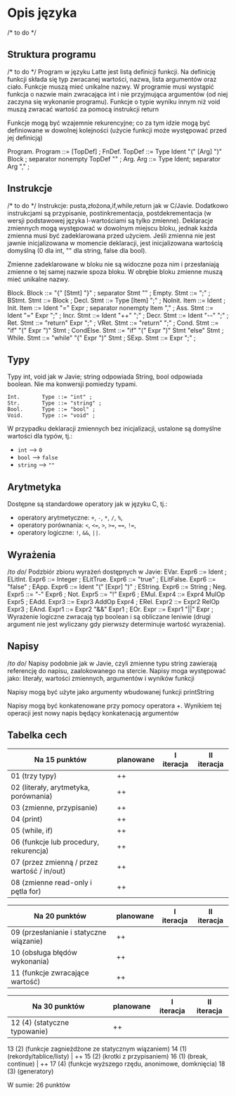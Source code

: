 # Opis języka
/* to do */

## Struktura programu
/* to do */
Program w języku Latte jest listą definicji funkcji. Na definicję funkcji składa się typ zwracanej wartości, nazwa, lista argumentów oraz ciało. Funkcje muszą mieć unikalne nazwy. W programie musi wystąpić funkcja o nazwie main zwracająca int i nie przyjmująca argumentów (od niej zaczyna się wykonanie programu). Funkcje o typie wyniku innym niż void muszą zwracać wartość za pomocą instrukcji return

Funkcje mogą być wzajemnie rekurencyjne; co za tym idzie mogą być definiowane w dowolnej kolejności (użycie funkcji może występować przed jej definicją)

Program.   Program ::= [TopDef] ;
FnDef.	   TopDef ::= Type Ident "(" [Arg] ")" Block ;
separator nonempty TopDef "" ;
Arg. 	   Arg ::= Type Ident;
separator  Arg "," ;

## Instrukcje
/* to do */
Instrukcje: pusta,złożona,if,while,return jak w C/Javie. Dodatkowo instrukcjami są przypisanie, postinkrementacja, postdekrementacja (w wersji podstawowej języka l-wartościami są tylko zmienne).
Deklaracje zmiennych mogą występować w dowolnym miejscu bloku, jednak każda zmienna musi być zadeklarowana przed użyciem. Jeśli zmienna nie jest jawnie inicjalizowana w momencie deklaracji, jest inicjalizowana wartością domyślną (0 dla int, "" dla string, false dla bool).

Zmienne zadeklarowane w bloku nie są widoczne poza nim i przesłaniają zmienne o tej samej nazwie spoza bloku. W obrębie bloku zmienne muszą mieć unikalne nazwy.

Block.     Block ::= "{" [Stmt] "}" ;
separator  Stmt "" ;
Empty.     Stmt ::= ";" ;
BStmt.     Stmt ::= Block ;
Decl.      Stmt ::= Type [Item] ";" ;
NoInit.    Item ::= Ident ;
Init.      Item ::= Ident "=" Expr ;
separator nonempty Item "," ;
Ass.       Stmt ::= Ident "=" Expr  ";" ;
Incr.      Stmt ::= Ident "++"  ";" ;
Decr.      Stmt ::= Ident "--"  ";" ;
Ret.       Stmt ::= "return" Expr ";" ;
VRet.      Stmt ::= "return" ";" ;
Cond.      Stmt ::= "if" "(" Expr ")" Stmt  ;
CondElse.  Stmt ::= "if" "(" Expr ")" Stmt "else" Stmt  ;
While.     Stmt ::= "while" "(" Expr ")" Stmt ;
SExp.      Stmt ::= Expr  ";" ;

## Typy

Typy int, void jak w Javie; string odpowiada String, bool odpowiada boolean. Nie ma konwersji pomiedzy typami.

    Int.       Type ::= "int" ;
    Str.       Type ::= "string" ;
    Bool.      Type ::= "bool" ;
    Void.      Type ::= "void" ;
 
 W przypadku deklaracji zmiennych bez inicjalizacji, ustalone są domyślne wartości dla typów, tj.:
* `int` --> `0`
* `bool` --> `false`
* `string` --> `""`

## Arytmetyka
Dostępne są standardowe operatory jak w języku C, tj.:
* operatory arytmetyczne: `+`, `-`, `*`, `/`, `%`,
* operatory porównania: `<`, `<=`, `>`, `>=`, `==`, `!=`,
* operatory logiczne: `!`, `&&`, `||`.


## Wyrażenia
/*to do*/
Podzbiór zbioru wyrażeń dostępnych w Javie:
EVar.      Expr6 ::= Ident ;
ELitInt.   Expr6 ::= Integer ;
ELitTrue.  Expr6 ::= "true" ;
ELitFalse. Expr6 ::= "false" ;
EApp.      Expr6 ::= Ident "(" [Expr] ")" ;
EString.   Expr6 ::= String ;
Neg.       Expr5 ::= "-" Expr6 ;
Not.       Expr5 ::= "!" Expr6 ;
EMul.      Expr4 ::= Expr4 MulOp Expr5 ;
EAdd.      Expr3 ::= Expr3 AddOp Expr4 ;
ERel.      Expr2 ::= Expr2 RelOp Expr3 ;
EAnd.      Expr1 ::= Expr2 "&&" Expr1 ;
EOr.       Expr ::= Expr1 "||" Expr ;
Wyrażenie logiczne zwracają typ boolean i są obliczane leniwie (drugi argument nie jest wyliczany gdy pierwszy determinuje wartość wyrażenia).

## Napisy
/*to do*/
Napisy podobnie jak w Javie, czyli zmienne typu string zawierają referencję do napisu, zaalokowanego na stercie.
Napisy moga występować jako: literały, wartości zmiennych, argumentów i wyników funkcji

Napisy mogą być użyte jako argumenty wbudowanej funkcji printString

Napisy mogą być konkatenowane przy pomocy operatora +. Wynikiem tej operacji jest nowy napis będący konkatenacją argumentów

## 
## Tabelka cech

  Na 15 punktów | planowane | I iteracja | II iteracja
------------ | ------------- |------------- |------------- 
  01 (trzy typy) | ++ 
  02 (literały, arytmetyka, porównania) | ++
  03 (zmienne, przypisanie) | ++
  04 (print) | ++
  05 (while, if) | ++
  06 (funkcje lub procedury, rekurencja) | ++
  07 (przez zmienną / przez wartość / in/out) | ++
  08 (zmienne read-only i pętla for) | ++
 
  Na 20 punktów | planowane | I iteracja | II iteracja
------------ | ------------- |------------- |------------- 
  09 (przesłanianie i statyczne wiązanie) | ++
  10 (obsługa błędów wykonania) | ++
  11 (funkcje zwracające wartość) | ++
  
  Na 30 punktów | planowane | I iteracja | II iteracja
------------ | ------------- |------------- |------------- 
  12 (4) (statyczne typowanie) | ++
  13 (2) (funkcje zagnieżdżone ze statycznym wiązaniem)
  14 (1) (rekordy/tablice/listy) | ++
  15 (2) (krotki z przypisaniem)
  16 (1) (break, continue) | ++
  17 (4) (funkcje wyższego rzędu, anonimowe, domknięcia)
  18 (3) (generatory)
  
  W sumie: 26 punktów

